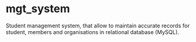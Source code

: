 # mgt_system

Student management system, that allow to maintain accurate records for student, members and organisations in relational database (MySQL).
